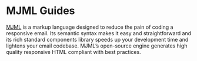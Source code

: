 # MJML Guides

[MJML](https://mjml.io) is a markup language designed to reduce the pain of coding a responsive
email. Its semantic syntax makes it easy and straightforward and its rich standard components
library speeds up your development time and lightens your email codebase. MJML’s open-source engine
generates high quality responsive HTML compliant with best practices.


